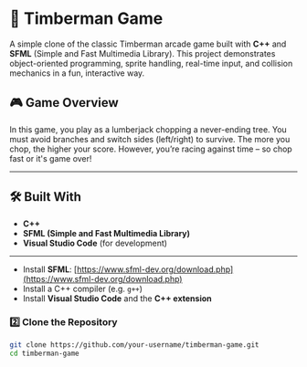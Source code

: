 # 🌲 Timberman Game

A simple clone of the classic Timberman arcade game built with **C++** and **SFML** (Simple and Fast Multimedia Library). This project demonstrates object-oriented programming, sprite handling, real-time input, and collision mechanics in a fun, interactive way.

## 🎮 Game Overview

In this game, you play as a lumberjack chopping a never-ending tree. You must avoid branches and switch sides (left/right) to survive. The more you chop, the higher your score. However, you’re racing against time – so chop fast or it's game over!

---

## 🛠️ Built With

- **C++**
- **SFML (Simple and Fast Multimedia Library)**
- **Visual Studio Code** (for development)

---


- Install **SFML**: [https://www.sfml-dev.org/download.php](https://www.sfml-dev.org/download.php)
- Install a C++ compiler (e.g. `g++`)
- Install **Visual Studio Code** and the **C++ extension**

### 2️⃣ Clone the Repository

```bash
git clone https://github.com/your-username/timberman-game.git
cd timberman-game
